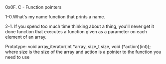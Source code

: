 
0x0F. C - Function pointers

1-0.What's my name
function that prints a name.

2-1. If you spend too much time thinking about a thing, you'll never get it done
function that executes a function given as a parameter on each element of an array.

Prototype: void array_iterator(int *array, size_t size, void (*action)(int));
where size is the size of the array
and action is a pointer to the function you need to use
